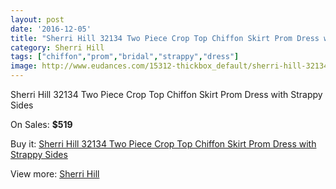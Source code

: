 ```yaml
---
layout: post
date: '2016-12-05'
title: "Sherri Hill 32134 Two Piece Crop Top Chiffon Skirt Prom Dress with Strappy Sides"
category: Sherri Hill
tags: ["chiffon","prom","bridal","strappy","dress"]
image: http://www.eudances.com/15312-thickbox_default/sherri-hill-32134-two-piece-crop-top-chiffon-skirt-prom-dress-with-strappy-sides.jpg
---
```

Sherri Hill 32134 Two Piece Crop Top Chiffon Skirt Prom Dress with Strappy Sides

On Sales: **$519**
<a href="https://www.eudances.com/en/sherri-hill/4535-sherri-hill-32134-two-piece-crop-top-chiffon-skirt-prom-dress-with-strappy-sides.html"><amp-img layout="responsive" width="600" height="600" src="//www.eudances.com/15312-thickbox_default/sherri-hill-32134-two-piece-crop-top-chiffon-skirt-prom-dress-with-strappy-sides.jpg" alt="Sherri Hill 32134 Two Piece Crop Top Chiffon Skirt Prom Dress with Strappy Sides 0" /></a>
<a href="https://www.eudances.com/en/sherri-hill/4535-sherri-hill-32134-two-piece-crop-top-chiffon-skirt-prom-dress-with-strappy-sides.html"><amp-img layout="responsive" width="600" height="600" src="//www.eudances.com/15318-thickbox_default/sherri-hill-32134-two-piece-crop-top-chiffon-skirt-prom-dress-with-strappy-sides.jpg" alt="Sherri Hill 32134 Two Piece Crop Top Chiffon Skirt Prom Dress with Strappy Sides 1" /></a>
<a href="https://www.eudances.com/en/sherri-hill/4535-sherri-hill-32134-two-piece-crop-top-chiffon-skirt-prom-dress-with-strappy-sides.html"><amp-img layout="responsive" width="600" height="600" src="//www.eudances.com/15317-thickbox_default/sherri-hill-32134-two-piece-crop-top-chiffon-skirt-prom-dress-with-strappy-sides.jpg" alt="Sherri Hill 32134 Two Piece Crop Top Chiffon Skirt Prom Dress with Strappy Sides 2" /></a>
<a href="https://www.eudances.com/en/sherri-hill/4535-sherri-hill-32134-two-piece-crop-top-chiffon-skirt-prom-dress-with-strappy-sides.html"><amp-img layout="responsive" width="600" height="600" src="//www.eudances.com/15316-thickbox_default/sherri-hill-32134-two-piece-crop-top-chiffon-skirt-prom-dress-with-strappy-sides.jpg" alt="Sherri Hill 32134 Two Piece Crop Top Chiffon Skirt Prom Dress with Strappy Sides 3" /></a>
<a href="https://www.eudances.com/en/sherri-hill/4535-sherri-hill-32134-two-piece-crop-top-chiffon-skirt-prom-dress-with-strappy-sides.html"><amp-img layout="responsive" width="600" height="600" src="//www.eudances.com/15315-thickbox_default/sherri-hill-32134-two-piece-crop-top-chiffon-skirt-prom-dress-with-strappy-sides.jpg" alt="Sherri Hill 32134 Two Piece Crop Top Chiffon Skirt Prom Dress with Strappy Sides 4" /></a>
<a href="https://www.eudances.com/en/sherri-hill/4535-sherri-hill-32134-two-piece-crop-top-chiffon-skirt-prom-dress-with-strappy-sides.html"><amp-img layout="responsive" width="600" height="600" src="//www.eudances.com/15314-thickbox_default/sherri-hill-32134-two-piece-crop-top-chiffon-skirt-prom-dress-with-strappy-sides.jpg" alt="Sherri Hill 32134 Two Piece Crop Top Chiffon Skirt Prom Dress with Strappy Sides 5" /></a>
<a href="https://www.eudances.com/en/sherri-hill/4535-sherri-hill-32134-two-piece-crop-top-chiffon-skirt-prom-dress-with-strappy-sides.html"><amp-img layout="responsive" width="600" height="600" src="//www.eudances.com/15313-thickbox_default/sherri-hill-32134-two-piece-crop-top-chiffon-skirt-prom-dress-with-strappy-sides.jpg" alt="Sherri Hill 32134 Two Piece Crop Top Chiffon Skirt Prom Dress with Strappy Sides 6" /></a>

Buy it: [Sherri Hill 32134 Two Piece Crop Top Chiffon Skirt Prom Dress with Strappy Sides](https://www.eudances.com/en/sherri-hill/4535-sherri-hill-32134-two-piece-crop-top-chiffon-skirt-prom-dress-with-strappy-sides.html "Sherri Hill 32134 Two Piece Crop Top Chiffon Skirt Prom Dress with Strappy Sides")

View more: [Sherri Hill](https://www.eudances.com/en/80-Sherri-Hill "Sherri Hill")